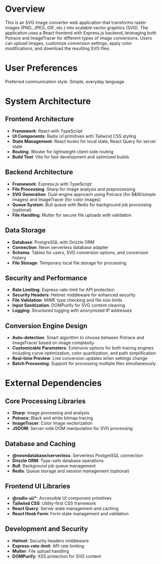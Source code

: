 # Overview

This is an SVG image converter web application that transforms raster images (PNG, JPEG, GIF, etc.) into scalable vector graphics (SVG). The application uses a React frontend with Express.js backend, leveraging both Potrace and ImageTracer for different types of image conversions. Users can upload images, customize conversion settings, apply color modifications, and download the resulting SVG files.

# User Preferences

Preferred communication style: Simple, everyday language.

# System Architecture

## Frontend Architecture
- **Framework**: React with TypeScript
- **UI Components**: Radix UI primitives with Tailwind CSS styling
- **State Management**: React hooks for local state, React Query for server state
- **Routing**: Wouter for lightweight client-side routing
- **Build Tool**: Vite for fast development and optimized builds

## Backend Architecture
- **Framework**: Express.js with TypeScript
- **File Processing**: Sharp for image analysis and preprocessing
- **SVG Generation**: Dual-engine approach using Potrace (for B&W/simple images) and ImageTracer (for color images)
- **Queue System**: Bull queue with Redis for background job processing (optional)
- **File Handling**: Multer for secure file uploads with validation

## Data Storage
- **Database**: PostgreSQL with Drizzle ORM
- **Connection**: Neon serverless database adapter
- **Schema**: Tables for users, SVG conversion options, and conversion history
- **File Storage**: Temporary local file storage for processing

## Security and Performance
- **Rate Limiting**: Express-rate-limit for API protection
- **Security Headers**: Helmet middleware for enhanced security
- **File Validation**: MIME type checking and file size limits
- **Input Sanitization**: DOMPurify for SVG content cleaning
- **Logging**: Structured logging with anonymized IP addresses

## Conversion Engine Design
- **Auto-detection**: Smart algorithm to choose between Potrace and ImageTracer based on image complexity
- **Customizable Parameters**: Extensive options for both tracing engines including curve optimization, color quantization, and path simplification
- **Real-time Preview**: Live conversion updates when settings change
- **Batch Processing**: Support for processing multiple files simultaneously

# External Dependencies

## Core Processing Libraries
- **Sharp**: Image processing and analysis
- **Potrace**: Black and white bitmap tracing
- **ImageTracer**: Color image vectorization
- **JSDOM**: Server-side DOM manipulation for SVG processing

## Database and Caching
- **@neondatabase/serverless**: Serverless PostgreSQL connection
- **Drizzle ORM**: Type-safe database operations
- **Bull**: Background job queue management
- **Redis**: Queue storage and session management (optional)

## Frontend UI Libraries
- **@radix-ui/***: Accessible UI component primitives
- **Tailwind CSS**: Utility-first CSS framework
- **React Query**: Server state management and caching
- **React Hook Form**: Form state management and validation

## Development and Security
- **Helmet**: Security headers middleware
- **Express-rate-limit**: API rate limiting
- **Multer**: File upload handling
- **DOMPurify**: XSS protection for SVG content